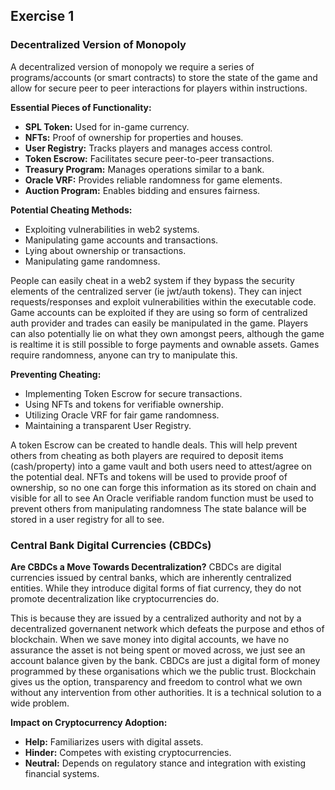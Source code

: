 ## Exercise 1

### Decentralized Version of Monopoly

A decentralized version of monopoly we require a series of programs/accounts (or smart contracts) to store the state of the game
and allow for secure peer to peer interactions for players within instructions.

**Essential Pieces of Functionality:**
- **SPL Token:** Used for in-game currency.
- **NFTs:** Proof of ownership for properties and houses.
- **User Registry:** Tracks players and manages access control.
- **Token Escrow:** Facilitates secure peer-to-peer transactions.
- **Treasury Program:** Manages operations similar to a bank.
- **Oracle VRF:** Provides reliable randomness for game elements.
- **Auction Program:** Enables bidding and ensures fairness.

**Potential Cheating Methods:**
- Exploiting vulnerabilities in web2 systems.
- Manipulating game accounts and transactions.
- Lying about ownership or transactions.
- Manipulating game randomness.

People can easily cheat in a web2 system if they bypass the security elements of the centralized server (ie jwt/auth tokens). They can inject requests/responses and exploit vulnerabilities within the executable code. Game accounts can be exploited if they are using so form of centralized auth provider and trades can easily be manipulated in the game. Players can also potentially lie on what they own amongst peers, although the game is realtime it is still possible to forge payments and ownable assets. Games require randomness, anyone can try to manipulate this.

**Preventing Cheating:**
- Implementing Token Escrow for secure transactions.
- Using NFTs and tokens for verifiable ownership.
- Utilizing Oracle VRF for fair game randomness.
- Maintaining a transparent User Registry.

A token Escrow can be created to handle deals. This will help prevent others from cheating as both players are required to deposit items (cash/property) into
a game vault and both users need to attest/agree on the potential deal.
NFTs and tokens will be used to provide proof of ownership, so no one can forge this information as its stored on chain and visible for all to see
An Oracle verifiable random function must be used to prevent others from manipulating randomness
The state balance will be stored in a user registry for all to see.

### Central Bank Digital Currencies (CBDCs)

**Are CBDCs a Move Towards Decentralization?**
CBDCs are digital currencies issued by central banks, which are inherently centralized entities. While they introduce digital forms of fiat currency, they do not promote decentralization like cryptocurrencies do.

This is because they are issued by a centralized authority and not by a decentralized governanent network which defeats the purpose and ethos of blockchain.
When we save money into digital accounts, we have no assurance the asset is not being spent or moved across, we just see an account balance given by the bank. CBDCs are just a digital form of money programmed by these organisations which we the public trust. Blockchain gives us the option, transparency and freedom to control what we own without any intervention from other authorities. It is a technical solution to a wide problem.

**Impact on Cryptocurrency Adoption:**
- **Help:** Familiarizes users with digital assets.
- **Hinder:** Competes with existing cryptocurrencies.
- **Neutral:** Depends on regulatory stance and integration with existing financial systems.





